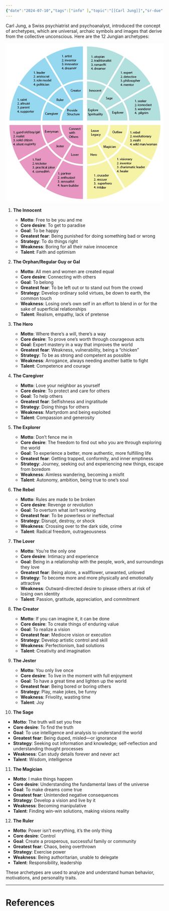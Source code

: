 ```yaml
---
{"date":"2024-07-10","tags":["info" ],"topic":"[[Carl Jung]]","sr-due":"2025-02-22","sr-interval":1,"sr-ease":210,"publish":true,"PassFrontmatter":true}
---
```


Carl Jung, a Swiss psychiatrist and psychoanalyst, introduced the concept of archetypes, which are universal, archaic symbols and images that derive from the collective unconscious. Here are the 12 Jungian archetypes:


![jungian-archetypes.png](../files/jungian-archetypes.png)
1. **The Innocent**
   - **Motto**: Free to be you and me
   - **Core desire**: To get to paradise
   - **Goal**: To be happy
   - **Greatest fear**: Being punished for doing something bad or wrong
   - **Strategy**: To do things right
   - **Weakness**: Boring for all their naive innocence
   - **Talent**: Faith and optimism

2. **The Orphan/Regular Guy or Gal**
   - **Motto**: All men and women are created equal
   - **Core desire**: Connecting with others
   - **Goal**: To belong
   - **Greatest fear**: To be left out or to stand out from the crowd
   - **Strategy**: Develop ordinary solid virtues, be down to earth, the common touch
   - **Weakness**: Losing one’s own self in an effort to blend in or for the sake of superficial relationships
   - **Talent**: Realism, empathy, lack of pretense

3. **The Hero**
   - **Motto**: Where there’s a will, there’s a way
   - **Core desire**: To prove one’s worth through courageous acts
   - **Goal**: Expert mastery in a way that improves the world
   - **Greatest fear**: Weakness, vulnerability, being a “chicken”
   - **Strategy**: To be as strong and competent as possible
   - **Weakness**: Arrogance, always needing another battle to fight
   - **Talent**: Competence and courage

4. **The Caregiver**
   - **Motto**: Love your neighbor as yourself
   - **Core desire**: To protect and care for others
   - **Goal**: To help others
   - **Greatest fear**: Selfishness and ingratitude
   - **Strategy**: Doing things for others
   - **Weakness**: Martyrdom and being exploited
   - **Talent**: Compassion and generosity

5. **The Explorer**
   - **Motto**: Don’t fence me in
   - **Core desire**: The freedom to find out who you are through exploring the world
   - **Goal**: To experience a better, more authentic, more fulfilling life
   - **Greatest fear**: Getting trapped, conformity, and inner emptiness
   - **Strategy**: Journey, seeking out and experiencing new things, escape from boredom
   - **Weakness**: Aimless wandering, becoming a misfit
   - **Talent**: Autonomy, ambition, being true to one’s soul

6. **The Rebel**
   - **Motto**: Rules are made to be broken
   - **Core desire**: Revenge or revolution
   - **Goal**: To overturn what isn’t working
   - **Greatest fear**: To be powerless or ineffectual
   - **Strategy**: Disrupt, destroy, or shock
   - **Weakness**: Crossing over to the dark side, crime
   - **Talent**: Radical freedom, outrageousness

7. **The Lover**
   - **Motto**: You’re the only one
   - **Core desire**: Intimacy and experience
   - **Goal**: Being in a relationship with the people, work, and surroundings they love
   - **Greatest fear**: Being alone, a wallflower, unwanted, unloved
   - **Strategy**: To become more and more physically and emotionally attractive
   - **Weakness**: Outward-directed desire to please others at risk of losing own identity
   - **Talent**: Passion, gratitude, appreciation, and commitment

8. **The Creator**
   - **Motto**: If you can imagine it, it can be done
   - **Core desire**: To create things of enduring value
   - **Goal**: To realize a vision
   - **Greatest fear**: Mediocre vision or execution
   - **Strategy**: Develop artistic control and skill
   - **Weakness**: Perfectionism, bad solutions
   - **Talent**: Creativity and imagination

9. **The Jester**
   - **Motto**: You only live once
   - **Core desire**: To live in the moment with full enjoyment
   - **Goal**: To have a great time and lighten up the world
   - **Greatest fear**: Being bored or boring others
   - **Strategy**: Play, make jokes, be funny
   - **Weakness**: Frivolity, wasting time
   - **Talent**: Joy

10. **The Sage**
   - **Motto**: The truth will set you free
   - **Core desire**: To find the truth
   - **Goal**: To use intelligence and analysis to understand the world
   - **Greatest fear**: Being duped, misled—or ignorance
   - **Strategy**: Seeking out information and knowledge; self-reflection and understanding thought processes
   - **Weakness**: Can study details forever and never act
   - **Talent**: Wisdom, intelligence

11. **The Magician**
   - **Motto**: I make things happen
   - **Core desire**: Understanding the fundamental laws of the universe
   - **Goal**: To make dreams come true
   - **Greatest fear**: Unintended negative consequences
   - **Strategy**: Develop a vision and live by it
   - **Weakness**: Becoming manipulative
   - **Talent**: Finding win-win solutions, making visions reality

12. **The Ruler**
   - **Motto**: Power isn’t everything, it’s the only thing
   - **Core desire**: Control
   - **Goal**: Create a prosperous, successful family or community
   - **Greatest fear**: Chaos, being overthrown
   - **Strategy**: Exercise power
   - **Weakness**: Being authoritarian, unable to delegate
   - **Talent**: Responsibility, leadership

These archetypes are used to analyze and understand human behavior, motivations, and personality traits.

---
# References
>